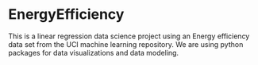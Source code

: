# EnergyEfficiency
This is a linear regression data science project using an Energy efficiency data set from the UCI machine learning repository. We are using python packages for data visualizations and data modeling. 
